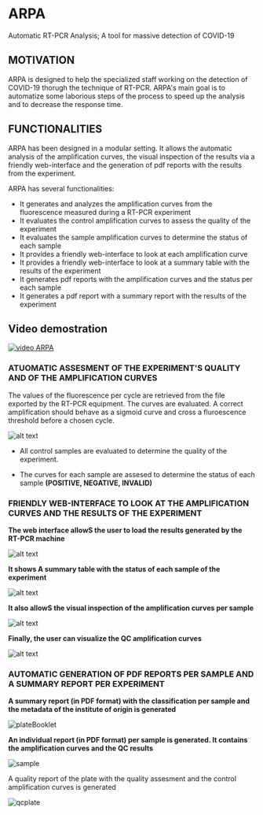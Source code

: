 # ARPA
Automatic RT-PCR Analysis; A tool for massive detection of COVID-19

## MOTIVATION
ARPA is designed to help the specialized staff working on the detection of COVID-19 thorugh the technique of RT-PCR. ARPA's main goal is to automatize some laborious steps of the process to speed up the analysis and to decrease the response time.

## FUNCTIONALITIES

ARPA has been designed in a modular setting. It allows the automatic analysis of the amplification curves, the visual inspection of the results via a friendly web-interface and the generation of pdf reports with the results from the experiment.

ARPA has several functionalities:

 - It generates and analyzes the amplification curves from the fluorescence measured during a RT-PCR experiment
 - It evaluates the control amplification curves to assess the quality of the experiment
 - It evaluates the sample amplification curves to determine the status of each sample
 - It provides a friendly web-interface to look at each amplification curve
 - It provides a friendly web-interface to look at a summary table with the results of the experiment
 - It generates pdf reports with the amplification curves and the status per each sample
 - It generates a pdf report with a summary report with the results of the experiment

## Video demostration

[![video ARPA](https://github.com/guillermodeandajauregui/ARPA/blob/master/images/video_ARPA.png?raw=true)](https://youtu.be/LsDgGR4Cvl8) 
 

### ATUOMATIC ASSESMENT OF THE EXPERIMENT'S QUALITY AND OF THE AMPLIFICATION CURVES 

The values of the fluorescence per cycle are retrieved from the file exported by the RT-PCR equipment. The curves are evaluated. A correct amplification should behave as a sigmoid curve and cross a fluroescence threshold before a chosen cycle.

![alt text](https://github.com/guillermodeandajauregui/ARPA/blob/master/images/Presentacion_20200522.png?raw=true)

- All control samples are evaluated to determine the quality of the experiment.

- The curves for each sample are assesed to determine the status of each sample **(POSITIVE, NEGATIVE, INVALID)**

### FRIENDLY WEB-INTERFACE TO LOOK AT THE AMPLIFICATION CURVES AND THE RESULTS OF THE EXPERIMENT

**The web interface allowS the user to load the results generated by the RT-PCR machine**

![alt text](https://github.com/guillermodeandajauregui/ARPA/blob/master/images/web-initial.png?raw=true)


**It shows A summary table with the status of each sample of the experiment**

![alt text](https://github.com/guillermodeandajauregui/ARPA/blob/master/images/web-summary.jpeg?raw=true)


**It also allowS the visual inspection of the amplification curves per sample**

![alt text](https://github.com/guillermodeandajauregui/ARPA/blob/master/images/web-sample.png?raw=true)


**Finally, the user can visualize the QC amplification curves**

![alt text](https://github.com/guillermodeandajauregui/ARPA/blob/master/images/web-QC.png?raw=true)





### AUTOMATIC GENERATION OF PDF REPORTS PER SAMPLE AND A SUMMARY REPORT PER EXPERIMENT

**A summary report (in PDF format) with the classification per sample and the metadata of the institute of origin is generated**

![plateBooklet](https://github.com/guillermodeandajauregui/ARPA/blob/master/images/report-plateBooklet.png?raw=true)

**An individual report (in PDF format) per sample is generated. It contains the amplification curves and the QC results**

![sample](https://github.com/guillermodeandajauregui/ARPA/blob/master/images/report-sample.png?raw=true)


A quality report of the plate with the quality assesment and the control amplification curves is generated

![qcplate](https://github.com/guillermodeandajauregui/ARPA/blob/master/images/report-qcplate.png?raw=true)


  
 
